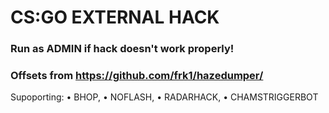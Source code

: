 # CS:GO EXTERNAL HACK
### Run as ADMIN if hack doesn't work properly!
### Offsets from https://github.com/frk1/hazedumper/
Supoporting: 
• BHOP,
• NOFLASH,
• RADARHACK,
• CHAMSTRIGGERBOT
